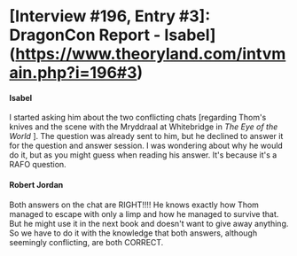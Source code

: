 # [Interview #196, Entry #3]: DragonCon Report - Isabel](https://www.theoryland.com/intvmain.php?i=196#3)

#### Isabel

I started asking him about the two conflicting chats [regarding Thom's knives and the scene with the Mryddraal at Whitebridge in
*The Eye of the World*
]. The question was already sent to him, but he declined to answer it for the question and answer session. I was wondering about why he would do it, but as you might guess when reading his answer. It's because it's a RAFO question.

#### Robert Jordan

Both answers on the chat are RIGHT!!!! He knows exactly how Thom managed to escape with only a limp and how he managed to survive that. But he might use it in the next book and doesn't want to give away anything. So we have to do it with the knowledge that both answers, although seemingly conflicting, are both CORRECT.

